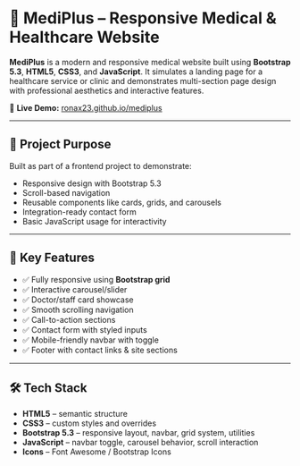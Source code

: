 # 🏥 MediPlus – Responsive Medical & Healthcare Website

**MediPlus** is a modern and responsive medical website built using **Bootstrap 5.3**, **HTML5**, **CSS3**, and **JavaScript**. It simulates a landing page for a healthcare service or clinic and demonstrates multi-section page design with professional aesthetics and interactive features.

🔗 **Live Demo:** [ronax23.github.io/mediplus](https://ronax23.github.io/mediplus/)

---

## 🎯 Project Purpose

Built as part of a frontend project to demonstrate:
- Responsive design with Bootstrap 5.3
- Scroll-based navigation
- Reusable components like cards, grids, and carousels
- Integration-ready contact form
- Basic JavaScript usage for interactivity

---

## 📌 Key Features

- ✅ Fully responsive using **Bootstrap grid**
- ✅ Interactive carousel/slider
- ✅ Doctor/staff card showcase
- ✅ Smooth scrolling navigation
- ✅ Call-to-action sections
- ✅ Contact form with styled inputs
- ✅ Mobile-friendly navbar with toggle
- ✅ Footer with contact links & site sections

---

## 🛠️ Tech Stack

- **HTML5** – semantic structure  
- **CSS3** – custom styles and overrides  
- **Bootstrap 5.3** – responsive layout, navbar, grid system, utilities  
- **JavaScript** – navbar toggle, carousel behavior, scroll interaction  
- **Icons** – Font Awesome / Bootstrap Icons
